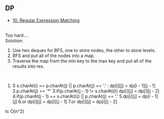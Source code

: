 ## DP
- [10. Regular Expression Matching](https://leetcode.com/problems/regular-expression-matching/)
<br/>
Too hard....
<br/>
Solution:

1. Use two deques for BFS, one to store nodes, the other to store levels.
2. BFS and put all of the nodes into a map.
3. Traverse the map from the min key to the max key and put all of the results into res.
<br/>


1. S s.charAt(i) == p.charAt(j) || p.charAt(j) == '.' : dp[i][j] = dp[i - 1][j - 1]
2.p.charAt(j) == '*'
3.if(p.charAt(j - 1) != s.charAt(i)) dp[i][j] = dp[i][j - 2]
4.if(p.charAt(j - 1) == s.charAt(i)) || p.charAt(j) == '.'
5.dp[i][j] = dp[i - 1][j]
6.or dp[i][j] = dp[i][j - 1]
7.or dp[i][j] = dp[i][j - 2]

tc O(n^2)
